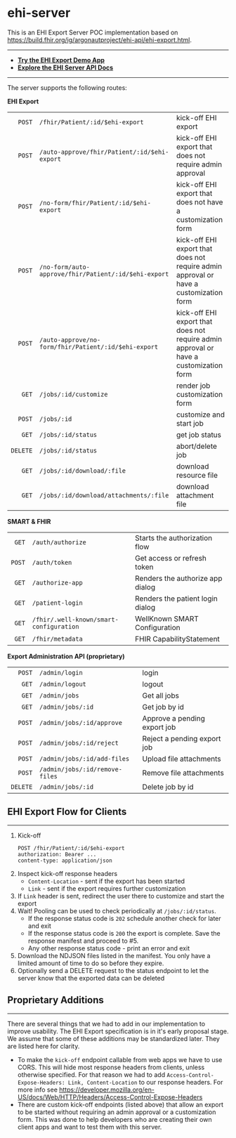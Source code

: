 # ehi-server
This is an EHI Export Server POC implementation based on https://build.fhir.org/ig/argonautproject/ehi-api/ehi-export.html.

---
- **[Try the EHI Export Demo App](https://ehi-app.herokuapp.com/)**
- **[Explore the EHI Server API Docs](https://docs.smarthealthit.org/ehi-server/)**
---


The server supports the following routes:

**EHI Export**

|        |                                                      |                                                                                       |
|-------:|------------------------------------------------------|---------------------------------------------------------------------------------------|
|`POST`  | `/fhir/Patient/:id/$ehi-export`                      | kick-off EHI export                                                                   |
|`POST`  | `/auto-approve/fhir/Patient/:id/$ehi-export`         | kick-off EHI export that does not require admin approval                              |
|`POST`  | `/no-form/fhir/Patient/:id/$ehi-export`              | kick-off EHI export that does not have a customization form                           |
|`POST`  | `/no-form/auto-approve/fhir/Patient/:id/$ehi-export` | kick-off EHI export that does not require admin approval or have a customization form |
|`POST`  | `/auto-approve/no-form/fhir/Patient/:id/$ehi-export` | kick-off EHI export that does not require admin approval or have a customization form |
|`GET`   | `/jobs/:id/customize`                                | render job customization form                                                         |
|`POST`  | `/jobs/:id`                                          | customize and start job                                                               |
|`GET`   | `/jobs/:id/status`                                   | get job status                                                                        |
|`DELETE`| `/jobs/:id/status`                                   | abort/delete job                                                                      |
|`GET`   | `/jobs/:id/download/:file`                           | download resource file                                                                |
|`GET`   | `/jobs/:id/download/attachments/:file`               | download attachment file                                                              |


**SMART & FHIR**

|      |                                       |                                 |
|-----:|---------------------------------------|---------------------------------|
|`GET` |`/auth/authorize`                      | Starts the authorization flow   |
|`POST`|`/auth/token`                          | Get access or refresh token     |
|`GET` |`/authorize-app`                       | Renders the authorize app dialog|
|`GET` |`/patient-login`                       | Renders the patient login dialog|
|`GET` |`/fhir/.well-known/smart-configuration`| WellKnown SMART Configuration   |
|`GET` |`/fhir/metadata`                       | FHIR CapabilityStatement        |


**Export Administration API (proprietary)**

|        |                              |                              |
|-------:|------------------------------|------------------------------|
|`POST`  |`/admin/login`                | login                        |
|`GET`   |`/admin/logout`               | logout                       |
|`GET`   |`/admin/jobs`                 | Get all jobs                 |
|`GET`   |`/admin/jobs/:id`             | Get job by id                |
|`POST`  |`/admin/jobs/:id/approve`     | Approve a pending export job |
|`POST`  |`/admin/jobs/:id/reject`      | Reject a pending export job  |
|`POST`  |`/admin/jobs/:id/add-files`   | Upload file attachments      |
|`POST`  |`/admin/jobs/:id/remove-files`| Remove file attachments      |
|`DELETE`|`/admin/jobs/:id`             | Delete job by id             |



## EHI Export Flow for Clients
----

1. Kick-off
   ```http
   POST /fhir/Patient/:id/$ehi-export
   authorization: Bearer ...
   content-type: application/json
   ```
2. Inspect kick-off response headers
   - `Content-Location` - sent if the export has been started
   - `Link` - sent if the export requires further customization
3. If `Link` header is sent, redirect the user there to customize and start the export
4. Wait! Pooling can be used to check periodically at `/jobs/:id/status`.
   - If the response status code is `202` schedule another check for later and exit
   - If the response status code is `200` the export is complete. Save the response manifest and proceed to #5.
   - Any other response status code - print an error and exit
5. Download the NDJSON files listed in the manifest. You only have a limited amount of time to do so before they expire.
6. Optionally send a DELETE request to the status endpoint to let the server know that the exported data can be deleted



## Proprietary Additions
----
There are several things that we had to add in our implementation to improve usability. The EHI Export specification is in it's early proposal stage. We assume that some of these additions may
be standardized later. They are listed here for clarity.
- To make the `kick-off` endpoint callable from web apps we have to use CORS. This will hide most
   response headers from clients, unless otherwise specified. For that reason we had to add
   `Access-Control-Expose-Headers: Link, Content-Location` to our response headers. For more info
   see https://developer.mozilla.org/en-US/docs/Web/HTTP/Headers/Access-Control-Expose-Headers
- There are custom kick-off endpoints (listed above) that allow an export to be started without
  requiring an admin approval or a customization form. This was done to help developers who are
  creating their own client apps and want to test them with this server.
  


